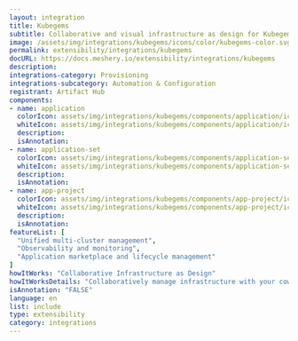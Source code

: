 ```yaml
---
layout: integration
title: Kubegems
subtitle: Collaborative and visual infrastructure as design for Kubegems
image: /assets/img/integrations/kubegems/icons/color/kubegems-color.svg
permalink: extensibility/integrations/kubegems
docURL: https://docs.meshery.io/extensibility/integrations/kubegems
description: 
integrations-category: Provisioning
integrations-subcategory: Automation & Configuration
registrant: Artifact Hub
components: 
- name: application
  colorIcon: assets/img/integrations/kubegems/components/application/icons/color/application-color.svg
  whiteIcon: assets/img/integrations/kubegems/components/application/icons/white/application-white.svg
  description: 
  isAnnotation: 
- name: application-set
  colorIcon: assets/img/integrations/kubegems/components/application-set/icons/color/application-set-color.svg
  whiteIcon: assets/img/integrations/kubegems/components/application-set/icons/white/application-set-white.svg
  description: 
  isAnnotation: 
- name: app-project
  colorIcon: assets/img/integrations/kubegems/components/app-project/icons/color/app-project-color.svg
  whiteIcon: assets/img/integrations/kubegems/components/app-project/icons/white/app-project-white.svg
  description: 
  isAnnotation: 
featureList: [
  "Unified multi-cluster management",
  "Observability and monitoring",
  "Application marketplace and lifecycle management"
]
howItWorks: "Collaborative Infrastructure as Design"
howItWorksDetails: "Collaboratively manage infrastructure with your coworkers synchronously sharing the same designs."
isAnnotation: "FALSE"
language: en
list: include
type: extensibility
category: integrations
---
```

